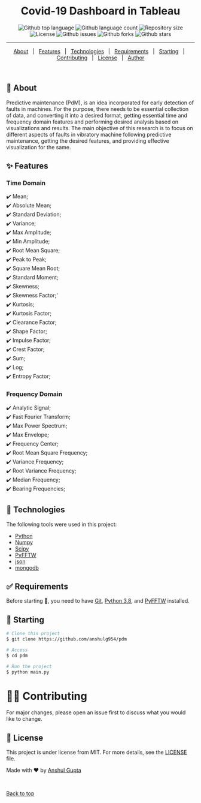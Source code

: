 <h1 align="center">Covid-19 Dashboard in Tableau</h1>

<p align="center">
  <img alt="Github top language" src="https://img.shields.io/github/languages/top/muskaan712/Covid-Dashboard?color=56BEB8">

  <img alt="Github language count" src="https://img.shields.io/github/languages/count/muskaan712/Covid-Dashboard?color=56BEB8">

  <img alt="Repository size" src="https://img.shields.io/github/repo-size/muskaan712/Covid-Dashboard?color=56BEB8">

  <img alt="License" src="https://img.shields.io/github/license/muskaan712/Covid-Dashboard?color=56BEB8">

  <img alt="Github issues" src="https://img.shields.io/github/issues/muskaan712/Covid-Dashboard?color=56BEB8" /> 

  <img alt="Github forks" src="https://img.shields.io/github/forks/muskaan712/Covid-Dashboard?color=56BEB8" />

  <img alt="Github stars" src="https://img.shields.io/github/stars/muskaan712/Covid-Dashboard?color=56BEB8" />
</p>



<hr>

<p align="center">
  <a href="#dart-about">About</a> &#xa0; | &#xa0; 
  <a href="#sparkles-features">Features</a> &#xa0; | &#xa0;
  <a href="#rocket-technologies">Technologies</a> &#xa0; | &#xa0;
  <a href="#white_check_mark-requirements">Requirements</a> &#xa0; | &#xa0;
  <a href="#checkered_flag-starting">Starting</a> &#xa0; | &#xa0;
  <a href="#man_office_worker-contributing">Contributing</a> &#xa0; | &#xa0;
  <a href="#memo-license">License</a> &#xa0; | &#xa0;
  <a href="https://github.com/anshulg954" target="_blank">Author</a>
</p>

<br>

## :dart: About ##

Predictive maintenance (PdM), is an idea incorporated for early detection of faults in machines. For the purpose, there needs to be essential collection of data, and converting it into a desired format, getting essential time and frequency domain features and performing desired analysis based on visualizations and results. The main objective of this research is to focus on different aspects of faults in vibratory machine following predictive maintenance, getting the desired features, and providing effective visualization for the same.

## :sparkles: Features ##
### Time Domain
:heavy_check_mark: Mean;\
:heavy_check_mark: Absolute Mean;\
:heavy_check_mark: Standard Deviation;\
:heavy_check_mark: Variance;\
:heavy_check_mark: Max Amplitude;\
:heavy_check_mark: Min Amplitude;\
:heavy_check_mark: Root Mean Square;\
:heavy_check_mark: Peak to Peak;\
:heavy_check_mark: Square Mean Root;\
:heavy_check_mark: Standard Moment;\
:heavy_check_mark: Skewness;\
:heavy_check_mark: Skewness Factor;'\
:heavy_check_mark: Kurtosis;\
:heavy_check_mark: Kurtosis Factor;\
:heavy_check_mark: Clearance Factor;\
:heavy_check_mark: Shape Factor;\
:heavy_check_mark: Impulse Factor;\
:heavy_check_mark: Crest Factor;\
:heavy_check_mark: Sum;\
:heavy_check_mark: Log;\
:heavy_check_mark: Entropy Factor;

### Frequency Domain
:heavy_check_mark: Analytic Signal;\
:heavy_check_mark: Fast Fourier Transform;\
:heavy_check_mark: Max Power Spectrum;\
:heavy_check_mark: Max Envelope;\
:heavy_check_mark: Frequency Center;\
:heavy_check_mark: Root Mean Square Frequency;\
:heavy_check_mark: Variance Frequency;\
:heavy_check_mark: Root Variance Frequency;\
:heavy_check_mark: Median Frequency;\
:heavy_check_mark: Bearing Frequencies;

## :rocket: Technologies ##

The following tools were used in this project:

- [Python](https://downloads.python.org/)
- [Numpy](https://numpy.org/)
- [Scipy](https://www.scipy.org/)
- [PyFFTW](https://pyfftw.readthedocs.io/en/latest/)
- [json](https://www.json.org/json-en.html)
- [mongodb](https://www.mongodb.com/)

## :white_check_mark: Requirements ##

Before starting :checkered_flag:, you need to have [Git](https://git-scm.com), [Python 3.8](https://downloads.python.org/), and [PyFFTW](https://pyfftw.readthedocs.io/en/latest/) installed.

## :checkered_flag: Starting ##

```bash
# Clone this project
$ git clone https://github.com/anshulg954/pdm

# Access
$ cd pdm

# Run the project
$ python main.py 
```
# :man_office_worker: Contributing ##
For major changes, please open an issue first to discuss what you would like to change.

## :memo: License ##

This project is under license from MIT. For more details, see the [LICENSE](LICENSE.md) file.


Made with :heart: by <a href="https://github.com/anshulg954" target="_blank">Anshul Gupta</a>

&#xa0;

<a href="#top">Back to top</a>
